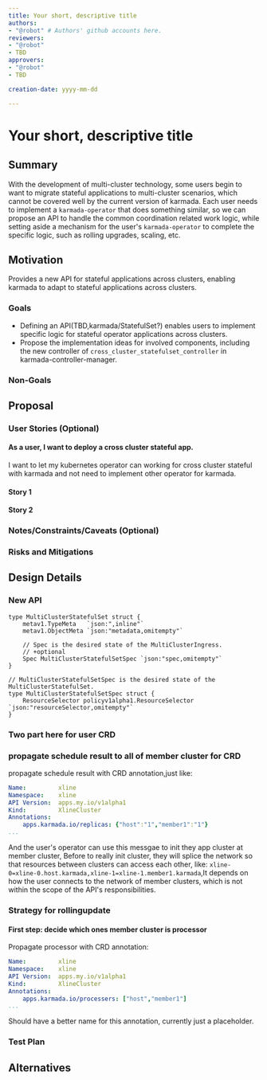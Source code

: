 ```yaml
---
title: Your short, descriptive title
authors:
- "@robot" # Authors' github accounts here.
reviewers:
- "@robot"
- TBD
approvers:
- "@robot"
- TBD

creation-date: yyyy-mm-dd

---
```


# Your short, descriptive title

<!--
This is the title of your KEP. Keep it short, simple, and descriptive. A good
title can help communicate what the KEP is and should be considered as part of
any review.
-->

## Summary

With the development of multi-cluster technology, some users begin to want to migrate stateful applications to multi-cluster scenarios, which cannot be covered well by the current version of karmada. Each user needs to implement a `karmada-operator` that does something similar, so we can propose an API to handle the common coordination related work logic, while setting aside a mechanism for the user's `karmada-operator` to complete the specific logic, such as rolling upgrades, scaling, etc.

## Motivation

Provides a new API for stateful applications across clusters, enabling karmada to adapt to stateful applications across clusters.

### Goals

- Defining an API(TBD,karmada/StatefulSet?) enables users to implement specific logic for stateful operator applications across clusters.
-  Propose the implementation ideas for involved components, including the new controller of `cross_cluster_statefulset_controller` in karmada-controller-manager.

### Non-Goals

## Proposal

<!--
This is where we get down to the specifics of what the proposal actually is.
This should have enough detail that reviewers can understand exactly what
you're proposing, but should not include things like API designs or
implementation. What is the desired outcome and how do we measure success?.
The "Design Details" section below is for the real
nitty-gritty.
-->

### User Stories (Optional)

#### As a user, I want to deploy a cross cluster stateful app.

I want to let my kubernetes operator can working for cross cluster stateful with karmada and not need to implement other operator for karmada.

#### Story 1

#### Story 2

### Notes/Constraints/Caveats (Optional)

<!--
What are the caveats to the proposal?
What are some important details that didn't come across above?
Go in to as much detail as necessary here.
This might be a good place to talk about core concepts and how they relate.
-->

### Risks and Mitigations

<!--
What are the risks of this proposal, and how do we mitigate? 

How will security be reviewed, and by whom?

How will UX be reviewed, and by whom?

Consider including folks who also work outside the SIG or subproject.
-->

## Design Details


### New API


```golang
type MultiClusterStatefulSet struct {
	metav1.TypeMeta   `json:",inline"`
	metav1.ObjectMeta `json:"metadata,omitempty"`

	// Spec is the desired state of the MultiClusterIngress.
	// +optional
	Spec MultiClusterStatefulSetSpec `json:"spec,omitempty"`
}

// MultiClusterStatefulSetSpec is the desired state of the MultiClusterStatefulSet.
type MultiClusterStatefulSetSpec struct {
	ResourceSelector policyv1alpha1.ResourceSelector `json:"resourceSelector,omitempty"`
}
```

### Two part here for user CRD

### propagate schedule result to all of member cluster for CRD

propagate schedule result with CRD annotation,just like:

```yaml
Name:         xline
Namespace:    xline
API Version:  apps.my.io/v1alpha1
Kind:         XlineCluster
Annotations:
    apps.karmada.io/replicas: {"host":"1","member1":"1"}
...
```

And the user's operator can use this messgae to init they app cluster at member cluster, Before to really init cluster, they will splice the network so that resources between clusters can access each other, like: `xline-0=xline-0.host.karmada,xline-1=xline-1.member1.karmada`,It depends on how the user connects to the network of member clusters, which is not within the scope of the API's responsibilities.

### Strategy for rollingupdate

#### First step: decide which ones member cluster is processor 

Propagate processor with CRD annotation:


```yaml
Name:         xline
Namespace:    xline
API Version:  apps.my.io/v1alpha1
Kind:         XlineCluster
Annotations:
    apps.karmada.io/processers: ["host","member1"]
...
```

Should have a better name for this annotation, currently just a placeholder.


### Test Plan

<!--
**Note:** *Not required until targeted at a release.*

Consider the following in developing a test plan for this enhancement:
- Will there be e2e and integration tests, in addition to unit tests?
- How will it be tested in isolation vs with other components?

No need to outline all test cases, just the general strategy. Anything
that would count as tricky in the implementation, and anything particularly
challenging to test, should be called out.

-->

## Alternatives

<!--
What other approaches did you consider, and why did you rule them out? These do
not need to be as detailed as the proposal, but should include enough
information to express the idea and why it was not acceptable.
-->

<!--
Note: This is a simplified version of kubernetes enhancement proposal template.
https://github.com/kubernetes/enhancements/tree/3317d4cb548c396a430d1c1ac6625226018adf6a/keps/NNNN-kep-template
-->